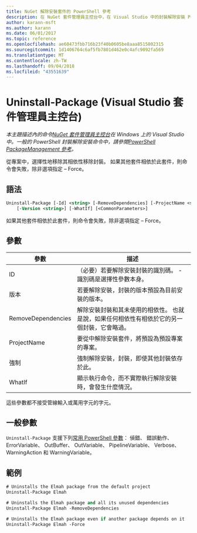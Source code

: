 ```yaml
---
title: NuGet 解除安裝套件的 PowerShell 參考
description: 在 NuGet 套件管理員主控台中，在 Visual Studio 中的封裝解除安裝 PowerShell 命令參考。
author: karann-msft
ms.author: karann
ms.date: 06/01/2017
ms.topic: reference
ms.openlocfilehash: ae60473fbb716b23f40b0605be8aaa8515802315
ms.sourcegitcommit: 1d1406764c6af5fb7801d462e0c4afc9092fa569
ms.translationtype: MT
ms.contentlocale: zh-TW
ms.lasthandoff: 09/04/2018
ms.locfileid: "43551639"
---
```

# <a name="uninstall-package-package-manager-console-in-visual-studio"></a>Uninstall-Package (Visual Studio 套件管理員主控台)

*本主題描述內的命令[NuGet 套件管理員主控台](package-manager-console.md)在 Windows 上的 Visual Studio 中。一般的 PowerShell 封裝解除安裝命令中，請參閱[PowerShell PackageManagement 參考](/powershell/module/packagemanagement/?view=powershell-6)。*

從專案中，選擇性地移除其相依性移除封裝。 如果其他套件相依於此套件，則命令會失敗，除非選項指定 – Force。

## <a name="syntax"></a>語法

```ps
Uninstall-Package [-Id] <string> [-RemoveDependencies] [-ProjectName <string>] [-Force]
    [-Version <string>] [-WhatIf] [<CommonParameters>]
```

如果其他套件相依於此套件，則命令會失敗，除非選項指定 – Force。

## <a name="parameters"></a>參數

| 參數 | 描述 |
| --- | --- |
| ID | （必要）若要解除安裝封裝的識別碼。 -識別碼是選擇性參數本身。 |
| 版本 | 若要解除安裝，封裝的版本預設為目前安裝的版本。 |
| RemoveDependencies | 解除安裝封裝和其未使用的相依性。 也就是說，如果任何相依性有相依於它的另一個封裝，它會略過。 |
| ProjectName | 要從中解除安裝套件，將預設為預設專案的專案。 |
| 強制 | 強制解除安裝，封裝，即使其他封裝依存於此。 |
| WhatIf | 顯示執行命令，而不實際執行解除安裝時，會發生什麼情況。 |

這些參數都不接受管線輸入或萬用字元的字元。

## <a name="common-parameters"></a>一般參數

`Uninstall-Package` 支援下列[常用 PowerShell 參數](http://go.microsoft.com/fwlink/?LinkID=113216)： 偵錯、 錯誤動作、 ErrorVariable、 OutBuffer、 OutVariable、 PipelineVariable、 Verbose、 WarningAction 和 WarningVariable。

## <a name="examples"></a>範例

```ps
# Uninstalls the Elmah package from the default project
Uninstall-Package Elmah

# Uninstalls the Elmah package and all its unused dependencies
Uninstall-Package Elmah -RemoveDependencies 

# Uninstalls the Elmah package even if another package depends on it
Uninstall-Package Elmah -Force
```
